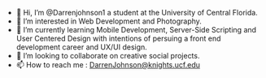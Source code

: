 - 👋 Hi, I’m @Darrenjohnson1 a student at the University of Central Florida.
- 👀 I’m interested in Web Development and Photography.
- 🌱 I’m currently learning Mobile Development, Server-Side Scripting and User Centered Design with intentions of persuing a front end development career and UX/UI design.
- 💞️ I’m looking to collaborate on creative social projects.
- 📫 How to reach me : DarrenJohnson@knights.ucf.edu
